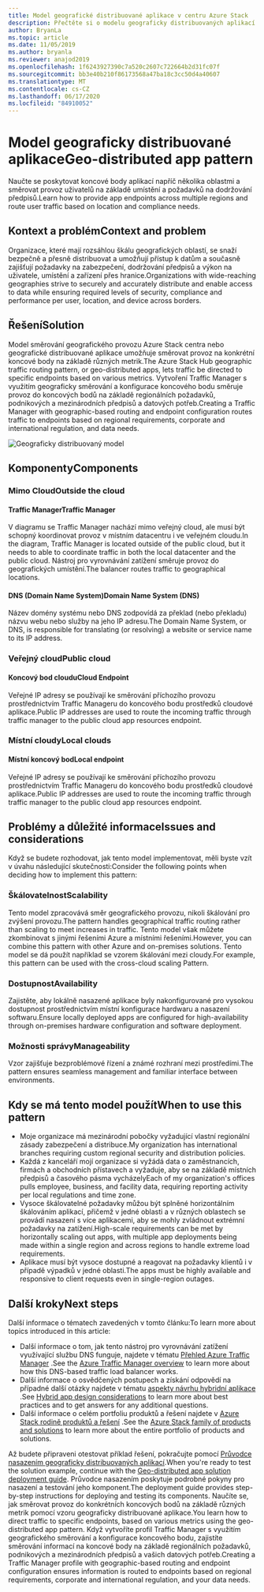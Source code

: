 ```yaml
---
title: Model geografické distribuované aplikace v centru Azure Stack
description: Přečtěte si o modelu geograficky distribuovaných aplikací pro inteligentní Edge pomocí Azure a centra Azure Stack.
author: BryanLa
ms.topic: article
ms.date: 11/05/2019
ms.author: bryanla
ms.reviewer: anajod2019
ms.openlocfilehash: 1f6243927390c7a520c2607c722664b2d31fc07f
ms.sourcegitcommit: bb3e40b210f86173568a47ba18c3cc50d4a40607
ms.translationtype: MT
ms.contentlocale: cs-CZ
ms.lasthandoff: 06/17/2020
ms.locfileid: "84910052"
---
```

# <a name="geo-distributed-app-pattern"></a><span data-ttu-id="33d94-103">Model geograficky distribuované aplikace</span><span class="sxs-lookup"><span data-stu-id="33d94-103">Geo-distributed app pattern</span></span>

<span data-ttu-id="33d94-104">Naučte se poskytovat koncové body aplikací napříč několika oblastmi a směrovat provoz uživatelů na základě umístění a požadavků na dodržování předpisů.</span><span class="sxs-lookup"><span data-stu-id="33d94-104">Learn how to provide app endpoints across multiple regions and route user traffic based on location and compliance needs.</span></span>

## <a name="context-and-problem"></a><span data-ttu-id="33d94-105">Kontext a problém</span><span class="sxs-lookup"><span data-stu-id="33d94-105">Context and problem</span></span>

<span data-ttu-id="33d94-106">Organizace, které mají rozsáhlou škálu geografických oblastí, se snaží bezpečně a přesně distribuovat a umožňují přístup k datům a současně zajišťují požadavky na zabezpečení, dodržování předpisů a výkon na uživatele, umístění a zařízení přes hranice.</span><span class="sxs-lookup"><span data-stu-id="33d94-106">Organizations with wide-reaching geographies strive to securely and accurately distribute and enable access to data while ensuring required levels of security, compliance and performance per user, location, and device across borders.</span></span>

## <a name="solution"></a><span data-ttu-id="33d94-107">Řešení</span><span class="sxs-lookup"><span data-stu-id="33d94-107">Solution</span></span>

<span data-ttu-id="33d94-108">Model směrování geografického provozu Azure Stack centra nebo geografické distribuované aplikace umožňuje směrovat provoz na konkrétní koncové body na základě různých metrik.</span><span class="sxs-lookup"><span data-stu-id="33d94-108">The Azure Stack Hub geographic traffic routing pattern, or geo-distributed apps, lets traffic be directed to specific endpoints based on various metrics.</span></span> <span data-ttu-id="33d94-109">Vytvoření Traffic Manager s využitím geograficky směrování a konfigurace koncového bodu směruje provoz do koncových bodů na základě regionálních požadavků, podnikových a mezinárodních předpisů a datových potřeb.</span><span class="sxs-lookup"><span data-stu-id="33d94-109">Creating a Traffic Manager with geographic-based routing and endpoint configuration routes traffic to endpoints based on regional requirements, corporate and international regulation, and data needs.</span></span>

![Geograficky distribuovaný model](media/pattern-geo-distributed/geo-distribution.png)

## <a name="components"></a><span data-ttu-id="33d94-111">Komponenty</span><span class="sxs-lookup"><span data-stu-id="33d94-111">Components</span></span>

### <a name="outside-the-cloud"></a><span data-ttu-id="33d94-112">Mimo Cloud</span><span class="sxs-lookup"><span data-stu-id="33d94-112">Outside the cloud</span></span>

#### <a name="traffic-manager"></a><span data-ttu-id="33d94-113">Traffic Manager</span><span class="sxs-lookup"><span data-stu-id="33d94-113">Traffic Manager</span></span>

<span data-ttu-id="33d94-114">V diagramu se Traffic Manager nachází mimo veřejný cloud, ale musí být schopný koordinovat provoz v místním datacentru i ve veřejném cloudu.</span><span class="sxs-lookup"><span data-stu-id="33d94-114">In the diagram, Traffic Manager is located outside of the public cloud, but it needs to able to coordinate traffic in both the local datacenter and the public cloud.</span></span> <span data-ttu-id="33d94-115">Nástroj pro vyrovnávání zatížení směruje provoz do geografických umístění.</span><span class="sxs-lookup"><span data-stu-id="33d94-115">The balancer routes traffic to geographical locations.</span></span>

#### <a name="domain-name-system-dns"></a><span data-ttu-id="33d94-116">DNS (Domain Name System)</span><span class="sxs-lookup"><span data-stu-id="33d94-116">Domain Name System (DNS)</span></span>

<span data-ttu-id="33d94-117">Název domény systému nebo DNS zodpovídá za překlad (nebo překladu) názvu webu nebo služby na jeho IP adresu.</span><span class="sxs-lookup"><span data-stu-id="33d94-117">The Domain Name System, or DNS, is responsible for translating (or resolving) a website or service name to its IP address.</span></span>

### <a name="public-cloud"></a><span data-ttu-id="33d94-118">Veřejný cloud</span><span class="sxs-lookup"><span data-stu-id="33d94-118">Public cloud</span></span>

#### <a name="cloud-endpoint"></a><span data-ttu-id="33d94-119">Koncový bod cloudu</span><span class="sxs-lookup"><span data-stu-id="33d94-119">Cloud Endpoint</span></span>

<span data-ttu-id="33d94-120">Veřejné IP adresy se používají ke směrování příchozího provozu prostřednictvím Traffic Manageru do koncového bodu prostředků cloudové aplikace.</span><span class="sxs-lookup"><span data-stu-id="33d94-120">Public IP addresses are used to route the incoming traffic through traffic manager to the public cloud app resources endpoint.</span></span>  

### <a name="local-clouds"></a><span data-ttu-id="33d94-121">Místní cloudy</span><span class="sxs-lookup"><span data-stu-id="33d94-121">Local clouds</span></span>

#### <a name="local-endpoint"></a><span data-ttu-id="33d94-122">Místní koncový bod</span><span class="sxs-lookup"><span data-stu-id="33d94-122">Local endpoint</span></span>

<span data-ttu-id="33d94-123">Veřejné IP adresy se používají ke směrování příchozího provozu prostřednictvím Traffic Manageru do koncového bodu prostředků cloudové aplikace.</span><span class="sxs-lookup"><span data-stu-id="33d94-123">Public IP addresses are used to route the incoming traffic through traffic manager to the public cloud app resources endpoint.</span></span>

## <a name="issues-and-considerations"></a><span data-ttu-id="33d94-124">Problémy a důležité informace</span><span class="sxs-lookup"><span data-stu-id="33d94-124">Issues and considerations</span></span>

<span data-ttu-id="33d94-125">Když se budete rozhodovat, jak tento model implementovat, měli byste vzít v úvahu následující skutečnosti:</span><span class="sxs-lookup"><span data-stu-id="33d94-125">Consider the following points when deciding how to implement this pattern:</span></span>

### <a name="scalability"></a><span data-ttu-id="33d94-126">Škálovatelnost</span><span class="sxs-lookup"><span data-stu-id="33d94-126">Scalability</span></span>

<span data-ttu-id="33d94-127">Tento model zpracovává směr geografického provozu, nikoli škálování pro zvýšení provozu.</span><span class="sxs-lookup"><span data-stu-id="33d94-127">The pattern handles geographical traffic routing rather than scaling to meet increases in traffic.</span></span> <span data-ttu-id="33d94-128">Tento model však můžete zkombinovat s jinými řešeními Azure a místními řešeními.</span><span class="sxs-lookup"><span data-stu-id="33d94-128">However, you can combine this pattern with other Azure and on-premises solutions.</span></span> <span data-ttu-id="33d94-129">Tento model se dá použít například se vzorem škálování mezi cloudy.</span><span class="sxs-lookup"><span data-stu-id="33d94-129">For example, this pattern can be used with the cross-cloud scaling Pattern.</span></span>

### <a name="availability"></a><span data-ttu-id="33d94-130">Dostupnost</span><span class="sxs-lookup"><span data-stu-id="33d94-130">Availability</span></span>

<span data-ttu-id="33d94-131">Zajistěte, aby lokálně nasazené aplikace byly nakonfigurované pro vysokou dostupnost prostřednictvím místní konfigurace hardwaru a nasazení softwaru.</span><span class="sxs-lookup"><span data-stu-id="33d94-131">Ensure locally deployed apps are configured for high-availability through on-premises hardware configuration and software deployment.</span></span>

### <a name="manageability"></a><span data-ttu-id="33d94-132">Možnosti správy</span><span class="sxs-lookup"><span data-stu-id="33d94-132">Manageability</span></span>

<span data-ttu-id="33d94-133">Vzor zajišťuje bezproblémové řízení a známé rozhraní mezi prostředími.</span><span class="sxs-lookup"><span data-stu-id="33d94-133">The pattern ensures seamless management and familiar interface between environments.</span></span>

## <a name="when-to-use-this-pattern"></a><span data-ttu-id="33d94-134">Kdy se má tento model použít</span><span class="sxs-lookup"><span data-stu-id="33d94-134">When to use this pattern</span></span>

- <span data-ttu-id="33d94-135">Moje organizace má mezinárodní pobočky vyžadující vlastní regionální zásady zabezpečení a distribuce.</span><span class="sxs-lookup"><span data-stu-id="33d94-135">My organization has international branches requiring custom regional security and distribution policies.</span></span>
- <span data-ttu-id="33d94-136">Každá z kanceláří mojí organizace si vyžádá data o zaměstnancích, firmách a obchodních přístavech a vyžaduje, aby se na základě místních předpisů a časového pásma vycházely</span><span class="sxs-lookup"><span data-stu-id="33d94-136">Each of my organization's offices pulls employee, business, and facility data, requiring reporting activity per local regulations and time zone.</span></span>
- <span data-ttu-id="33d94-137">Vysoce škálovatelné požadavky můžou být splněné horizontálním škálováním aplikací, přičemž v jedné oblasti a v různých oblastech se provádí nasazení s více aplikacemi, aby se mohly zvládnout extrémní požadavky na zatížení.</span><span class="sxs-lookup"><span data-stu-id="33d94-137">High-scale requirements can be met by horizontally scaling out apps, with multiple app deployments being made within a single region and across regions to handle extreme load requirements.</span></span>
- <span data-ttu-id="33d94-138">Aplikace musí být vysoce dostupné a reagovat na požadavky klientů i v případě výpadků v jedné oblasti.</span><span class="sxs-lookup"><span data-stu-id="33d94-138">The apps must be highly available and responsive to client requests even in single-region outages.</span></span>

## <a name="next-steps"></a><span data-ttu-id="33d94-139">Další kroky</span><span class="sxs-lookup"><span data-stu-id="33d94-139">Next steps</span></span>

<span data-ttu-id="33d94-140">Další informace o tématech zavedených v tomto článku:</span><span class="sxs-lookup"><span data-stu-id="33d94-140">To learn more about topics introduced in this article:</span></span>

- <span data-ttu-id="33d94-141">Další informace o tom, jak tento nástroj pro vyrovnávání zatížení využívající službu DNS funguje, najdete v tématu [Přehled Azure Traffic Manager](/azure/traffic-manager/traffic-manager-overview) .</span><span class="sxs-lookup"><span data-stu-id="33d94-141">See the [Azure Traffic Manager overview](/azure/traffic-manager/traffic-manager-overview) to learn more about how this DNS-based traffic load balancer works.</span></span>
- <span data-ttu-id="33d94-142">Další informace o osvědčených postupech a získání odpovědí na případné další otázky najdete v tématu [aspekty návrhu hybridní aplikace](overview-app-design-considerations.md) .</span><span class="sxs-lookup"><span data-stu-id="33d94-142">See [Hybrid app design considerations](overview-app-design-considerations.md) to learn more about best practices and to get answers for any additional questions.</span></span>
- <span data-ttu-id="33d94-143">Další informace o celém portfoliu produktů a řešení najdete v [Azure Stack rodině produktů a řešení](/azure-stack) .</span><span class="sxs-lookup"><span data-stu-id="33d94-143">See the [Azure Stack family of products and solutions](/azure-stack) to learn more about the entire portfolio of products and solutions.</span></span>

<span data-ttu-id="33d94-144">Až budete připraveni otestovat příklad řešení, pokračujte pomocí [Průvodce nasazením geograficky distribuovaných aplikací](solution-deployment-guide-geo-distributed.md).</span><span class="sxs-lookup"><span data-stu-id="33d94-144">When you're ready to test the solution example, continue with the [Geo-distributed app solution deployment guide](solution-deployment-guide-geo-distributed.md).</span></span> <span data-ttu-id="33d94-145">Průvodce nasazením poskytuje podrobné pokyny pro nasazení a testování jeho komponent.</span><span class="sxs-lookup"><span data-stu-id="33d94-145">The deployment guide provides step-by-step instructions for deploying and testing its components.</span></span> <span data-ttu-id="33d94-146">Naučíte se, jak směrovat provoz do konkrétních koncových bodů na základě různých metrik pomocí vzoru geograficky distribuované aplikace.</span><span class="sxs-lookup"><span data-stu-id="33d94-146">You learn how to direct traffic to specific endpoints, based on various metrics using the geo-distributed app pattern.</span></span> <span data-ttu-id="33d94-147">Když vytvoříte profil Traffic Manager s využitím geografického směrování a konfigurace koncového bodu, zajistíte směrování informací na koncové body na základě regionálních požadavků, podnikových a mezinárodních předpisů a vašich datových potřeb.</span><span class="sxs-lookup"><span data-stu-id="33d94-147">Creating a Traffic Manager profile with geographic-based routing and endpoint configuration ensures information is routed to endpoints based on regional requirements, corporate and international regulation, and your data needs.</span></span>

